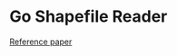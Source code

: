 # Go Shapefile Reader

[Reference paper](https://www.esri.com/content/dam/esrisites/sitecore-archive/Files/Pdfs/library/whitepapers/pdfs/shapefile.pdf)
